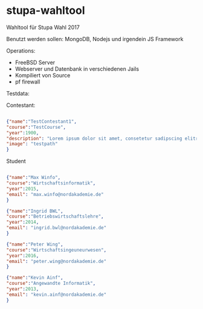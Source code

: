 # stupa-wahltool
Wahltool für Stupa Wahl 2017

Benutzt werden sollen: MongoDB, Nodejs und irgendein JS Framework

Operations:
* FreeBSD Server
* Webserver und Datenbank in verschiedenen Jails
* Kompiliert von Source
* pf firewall

Testdata:

Contestant:
```json

{"name":"TestContestant1",
"course":"TestCourse",
"year":1900,
"description": "Lorem ipsum dolor sit amet, consetetur sadipscing elitr, sed diam nonumy eirmod tempor invidunt ut labore et dolore magna aliquyam erat, sed diam voluptua. At vero eos et accusam et justo duo dolores et ea rebum. Stet clita kasd gubergren, no sea takimata sanctus est Lorem ipsum dolor sit amet. Lorem ipsum dolor sit amet, consetetur sadipscing elitr, sed diam nonumy eirmod tempor invidunt ut labore et dolore magna aliquyam erat, sed diam voluptua. At vero eos et accusam et justo duo dolores et ea rebum. Stet clita kasd gubergren, no sea takimata sanctus est Lorem ipsum dolor sit amet. Lorem ipsum dolor sit amet, consetetur sadipscing elitr, sed diam nonumy eirmod tempor invidunt ut labore et dolore magna aliquyam erat, sed diam voluptua. At vero eos et accusam et justo duo dolores et ea rebum. Stet clita kasd gubergren, no sea takimata sanctus est Lorem ipsum dolor sit amet.",
"image": "testpath"
}
```

Student
```json

{"name":"Max Winfo",
"course":"Wirtschaftsinformatik",
"year":2015,
"email": "max.winfo@nordakademie.de"
}

{"name":"Ingrid BWL",
"course":"Betriebswirtschaftslehre",
"year":2014,
"email": "ingrid.bwl@nordakademie.de"
}

{"name":"Peter Wing",
"course":"Wirtschaftsingeuneurwesen",
"year":2016,
"email": "peter.wing@nordakademie.de"
}

{"name":"Kevin Ainf",
"course":"Angewandte Informatik",
"year":2013,
"email": "kevin.ainf@nordakademie.de"
}
```